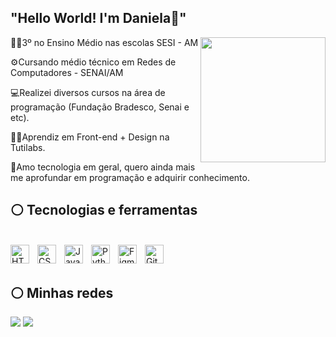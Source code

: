 ## "Hello World! I'm Daniela​🤍​"

<!--
**danielaxm/danielaxm** is a ✨ _special_ ✨ repository because its `README.md` (this file) appears on your GitHub profile.

Here are some ideas to get you started:

- 🔭3º no Ensino Médio nas escolas SESI - AM
- 🌱Cursando médio técnico em Redes de Computadores.
- 👯Realizei diversos cursos na área de programação (Fundação Bradesco, Senai e etc).
- 🤔Aprendiz em Front-end + Design na Tutilabs.
- 💬 Ask me about ...
- 📫 How to reach me: ...
- 😄 Pronouns: ...
- ⚡ Fun fact: ...
-->
<img align="right" height="200rem" 
     src="https://github.com/user-attachments/assets/08e03250-4023-4be5-96ac-1d86fddd5f90"/>
​👩‍🎓​3º no Ensino Médio nas escolas SESI - AM

⚙️​Cursando médio técnico em Redes de Computadores - SENAI/AM

💻​Realizei diversos cursos na área de programação (Fundação Bradesco, Senai e etc).

​👩‍💻​Aprendiz em Front-end + Design na Tutilabs.
​

🤍Amo tecnologia em geral, quero ainda mais me aprofundar em programação e adquirir conhecimento​​.




## ⚪ Tecnologias e ferramentas
<div style="display: inline_block"><br>
    <img 
    align="left" 
    alt="HTML"
    title="HTML" 
    width="30px" 
    style="padding-right: 10px;" 
    src="https://cdn.jsdelivr.net/gh/devicons/devicon@latest/icons/html5/html5-original.svg" 
/>
<img 
    align="left" 
    alt="CSS" 
    title="CSS"
    width="30px" 
    style="padding-right: 10px;" 
    src="https://cdn.jsdelivr.net/gh/devicons/devicon@latest/icons/css3/css3-original.svg" 
/>
<img 
    align="left" 
    alt="JavaScript" 
    title="JavaScript"
    width="30px" 
    style="padding-right: 10px;" 
    src="https://cdn.jsdelivr.net/gh/devicons/devicon@latest/icons/javascript/javascript-original.svg" 
/>
<img 
    align="left" 
    alt="Python" 
    title="Python"
    width="30px" 
    style="padding-right: 10px;" 
    src="https://cdn.jsdelivr.net/gh/devicons/devicon@latest/icons/python/python-original.svg" 
/>
<img 
    align="left" 
    alt="Figma" 
    title="Figma"
    width="30px" 
    margin-top="30px"
    style="padding-right: 10px;" 
    src="https://cdn.jsdelivr.net/gh/devicons/devicon@latest/icons/figma/figma-original.svg" 
/>
<img 
    align="left" 
    alt="Git" 
    title="Git"
    width="30px" 
    margin-top="30px"
    style="padding-right: 10px;" 
    src="https://cdn.jsdelivr.net/gh/devicons/devicon@latest/icons/git/git-original.svg" 
/>


<br/>
<br/>

</div>

## ​​⚪​ Minhas redes ​​
 <div> 
   <a href="https://www.linkedin.com/in/daniela-xavier-ab68b831a/b" target="_blank"><img src="https://img.shields.io/badge/-LinkedIn-%230077B5?style=for-the-badge&logo=linkedin&logoColor=white" target="_blank"></a> 
   <a href="mailto:danielaxm29@gmail.com"><img src="https://img.shields.io/badge/-Gmail-%23333?style=for-the-badge&logo=gmail&logoColor=white" target="_blank"></a> 
  </div>

 



